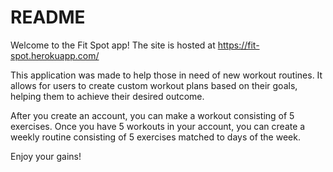 # README

Welcome to the Fit Spot app!
The site is hosted at https://fit-spot.herokuapp.com/

This application was made to help those in need of new workout routines.
It allows for users to create custom workout plans based on their goals, helping them to achieve their desired outcome.

After you create an account, you can make a workout consisting of 5 exercises.
Once you have 5 workouts in your account, you can create a weekly routine consisting of 5 exercises matched to days of the week.

Enjoy your gains!
